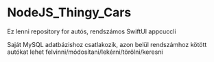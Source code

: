 # NodeJS_Thingy_Cars
Ez lenni repository for autós, rendszámos SwiftUI appcuccli

Saját MySQL adatbázishoz csatlakozik, azon belül rendszámhoz kötött autókat lehet felvinni/módosítani/lekérni/törölni/keresni

